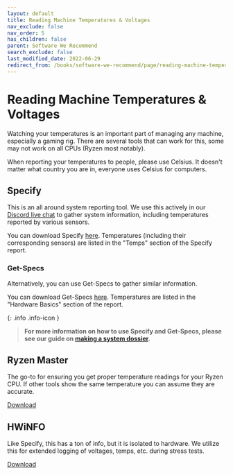 ```yaml
---
layout: default
title: Reading Machine Temperatures & Voltages
nav_exclude: false
nav_order: 5
has_children: false
parent: Software We Recommend
search_exclude: false
last_modified_date: 2022-06-29
redirect_from: /books/software-we-recommend/page/reading-machine-temperatures-voltages
---
```


# Reading Machine Temperatures & Voltages

Watching your temperatures is an important part of managing any machine, especially a gaming rig. There are several tools that can work for this, some may not work on all CPUs (Ryzen most notably).

When reporting your temperatures to people, please use Celsius. It doesn't matter what country you are in, everyone uses Celsius for computers.

## Specify
This is an all around system reporting tool. We use this actively in our [Discord live chat](/discord) to gather system information, including temperatures reported by various sensors.

You can download Specify [here](https://spec-ify.com/download). Temperatures (including their corresponding sensors) are listed in the "Temps" section of the Specify report.

### Get-Specs
Alternatively, you can use Get-Specs to gather similar information.

You can download Get-Specs [here](https://github.com/r-Techsupport/Get-Specs/releases/latest/download/Get-Specs.zip). Temperatures are listed in the "Hardware Basics" section of the report.

{: .info .info-icon }
> **For more information on how to use Specify and Get-Specs, please see our guide on [making a system dossier](docs/guides/making-a-system-dossier.md).**

## Ryzen Master
The go-to for ensuring you get proper temperature readings for your Ryzen CPU. If other tools show the same temperature you can assume they are accurate.

[Download](https://download.amd.com/Desktop/AMD-Ryzen-Master.exe)

## HWiNFO
Like Specify, this has a ton of info, but it is isolated to hardware. We utilize this for extended logging of voltages, temps, etc. during stress tests.

[Download](https://www.hwinfo.com/download/)
